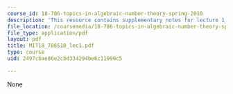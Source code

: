 ```yaml
---
course_id: 18-786-topics-in-algebraic-number-theory-spring-2010
description: 'This resource contains supplementary notes for lecture 1. '
file_location: /coursemedia/18-786-topics-in-algebraic-number-theory-spring-2010/2497cbae86e2cbd334294be6c11999c5_MIT18_786S10_lec1.pdf
file_type: application/pdf
layout: pdf
title: MIT18_786S10_lec1.pdf
type: course
uid: 2497cbae86e2cbd334294be6c11999c5

---
```

None